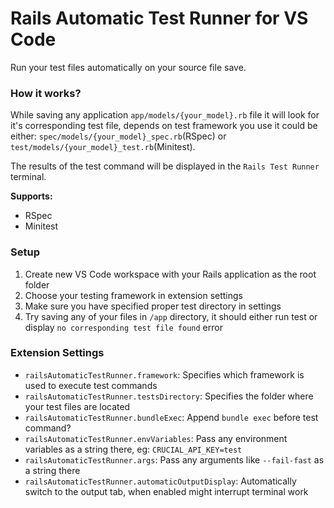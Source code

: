 # Rails Automatic Test Runner for VS Code

Run your test files automatically on your source file save.

### How it works?
While saving any application `app/models/{your_model}.rb` file it will look for it's corresponding test file, depends on test framework you use it could be either: `spec/models/{your_model}_spec.rb`(RSpec) or `test/models/{your_model}_test.rb`(Minitest).

The results of the test command will be displayed in the `Rails Test Runner` terminal.

**Supports:**
- RSpec
- Minitest

### Setup
1. Create new VS Code workspace with your Rails application as the root folder
1. Choose your testing framework in extension settings
1. Make sure you have specified proper test directory in settings
1. Try saving any of your files in `/app` directory, it should either run test or display `no corresponding test file found` error

### Extension Settings
* `railsAutomaticTestRunner.framework`: Specifies which framework is used to execute test commands
* `railsAutomaticTestRunner.testsDirectory`: Specifies the folder where your test files are located
* `railsAutomaticTestRunner.bundleExec`: Append `bundle exec` before test command?
* `railsAutomaticTestRunner.envVariables`: Pass any environment variables as a string there, eg: `CRUCIAL_API_KEY=test`
* `railsAutomaticTestRunner.args`: Pass any arguments like `--fail-fast` as a string there
* `railsAutomaticTestRunner.automaticOutputDisplay`: Automatically switch to the output tab, when enabled might interrupt terminal work
